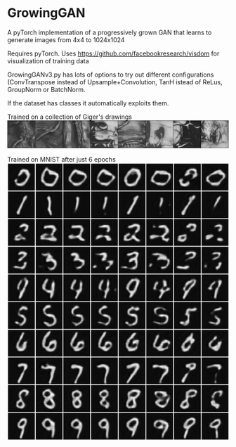 # GrowingGAN
A pyTorch implementation of a progressively grown GAN that learns to generate images from 4x4 to 1024x1024

Requires pyTorch.
Uses https://github.com/facebookresearch/visdom for visualization of training data

GrowingGANv3.py has lots of options to try out different configurations (ConvTranspose instead of Upsample+Convolution, TanH istead of ReLus,
GroupNorm or BatchNorm. 

If the dataset has classes it automatically exploits them.

Trained on a collection of Giger's drawings
![alt text](https://raw.githubusercontent.com/davidebaltieri31/GrowingGAN/master/fake_sample_all_step_118292.png "Giger after 14 epochs")

Trained on MNIST after just 6 epochs
![alt text](https://raw.githubusercontent.com/davidebaltieri31/GrowingGAN/master/GrowingGAN%20on%20mnist_png_training.jpg "MNIST after 6 epochs")
